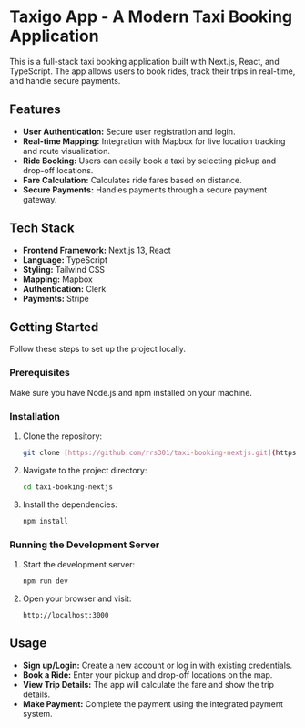 # Taxigo App - A Modern Taxi Booking Application

This is a full-stack taxi booking application built with Next.js, React, and TypeScript. The app allows users to book rides, track their trips in real-time, and handle secure payments.

## Features

* **User Authentication:** Secure user registration and login.
* **Real-time Mapping:** Integration with Mapbox for live location tracking and route visualization.
* **Ride Booking:** Users can easily book a taxi by selecting pickup and drop-off locations.
* **Fare Calculation:** Calculates ride fares based on distance.
* **Secure Payments:** Handles payments through a secure payment gateway.

## Tech Stack

* **Frontend Framework:** Next.js 13, React
* **Language:** TypeScript
* **Styling:** Tailwind CSS
* **Mapping:** Mapbox
* **Authentication:** Clerk
* **Payments:** Stripe

## Getting Started

Follow these steps to set up the project locally.

### Prerequisites

Make sure you have Node.js and npm installed on your machine.

### Installation

1.  Clone the repository:
    ```bash
    git clone [https://github.com/rrs301/taxi-booking-nextjs.git](https://github.com/rrs301/taxi-booking-nextjs.git)
    ```
2.  Navigate to the project directory:
    ```bash
    cd taxi-booking-nextjs
    ```
3.  Install the dependencies:
    ```bash
    npm install
    ```

### Running the Development Server

1.  Start the development server:
    ```bash
    npm run dev
    ```
2.  Open your browser and visit:
    ```
    http://localhost:3000
    ```

## Usage

* **Sign up/Login:** Create a new account or log in with existing credentials.
* **Book a Ride:** Enter your pickup and drop-off locations on the map.
* **View Trip Details:** The app will calculate the fare and show the trip details.
* **Make Payment:** Complete the payment using the integrated payment system.
